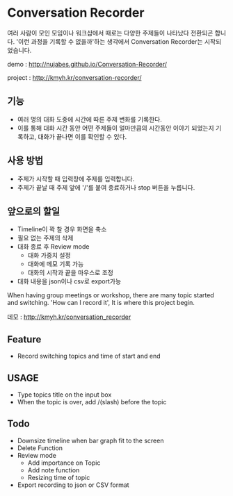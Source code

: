 Conversation Recorder
=======================

여러 사람이 모인 모임이나 워크샵에서 때로는 다양한 주제들이 나타났다 전환되곤 합니다. '이런 과정을 기록할 수 없을까'하는 생각에서 Conversation Recorder는 시작되었습니다.

demo : <http://nujabes.github.io/Conversation-Recorder/>

project  : <http://kmyh.kr/conversation-recorder/>


기능
----------------------

* 여러 명의 대화 도중에 시간에 따른 주제 변화를 기록한다.
* 이를 통해 대화 시간 동안 어떤 주제들이 얼마만큼의 시간동안 이야기 되었는지 기록하고, 대화가 끝나면 이를 확인할 수 있다.


사용 방법
----------------------

* 주제가 시작할 때 입력창에 주제를 입력합니다.
* 주제가 끝날 때 주제 앞에 '/'를 붙여 종료하거나 stop 버튼을 누릅니다.

앞으로의 할일
----------------------
* Timeline이 꽉 찰 경우 화면을 축소
* 필요 없는 주제의 삭제
* 대화 종료 후 Review mode
	- 대화 가중치 설정
	- 대화에 메모 기록 가능
	- 대화의 시작과 끝을 마우스로 조정
* 대화 내용을 json이나 csv로 export가능


When having group meetings or workshop, there are many topic started and switching. 'How can I record it', It is where this project begin.

데모 : <http://kmyh.kr/conversation_recorder>

Feature
----------------------

* Record switching topics and time of start and end


USAGE
----------------------

* Type topics title on the input box
* When the topic is over, add /(slash) before the topic


Todo
----------------------
* Downsize timeline when bar graph fit to the screen
* Delete Function
* Review mode
	- Add importance on Topic
	- Add note function
	- Resizing time of topic
* Export recording to json or CSV format


